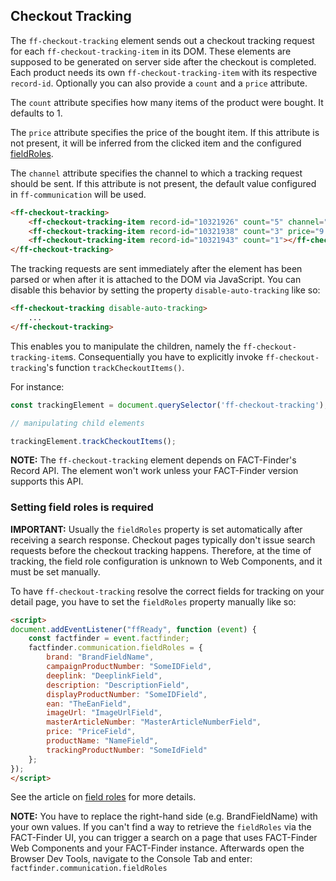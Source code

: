 ## Checkout Tracking

The `ff-checkout-tracking` element sends out a checkout tracking request
for each `ff-checkout-tracking-item` in its DOM. These elements are supposed
to be generated on server side after the checkout is completed.
Each product needs its own `ff-checkout-tracking-item` with its respective
`record-id`. Optionally you can also provide a `count` and a `price` attribute.

The `count` attribute specifies how many items of the product were bought. It defaults to 1.

The `price` attribute specifies the price of the bought item. If this attribute is not present, it will be inferred from the clicked item and the configured [fieldRoles](/documentation/3.x/field-roles).

The `channel` attribute specifies the channel to which a tracking request should be sent. If this attribute is not present, the default value configured in `ff-communication` will be used.


```HTML
<ff-checkout-tracking>
    <ff-checkout-tracking-item record-id="10321926" count="5" channel="NEW_CHANNEL"></ff-checkout-tracking-item>
    <ff-checkout-tracking-item record-id="10321938" count="3" price="9.99"></ff-checkout-tracking-item>
    <ff-checkout-tracking-item record-id="10321943" count="1"></ff-checkout-tracking-item>
</ff-checkout-tracking>
```
The tracking requests are sent immediately after the element has been parsed
or when after it is attached to the DOM via JavaScript. You can disable
this behavior by setting the property `disable-auto-tracking` like so:

```HTML
<ff-checkout-tracking disable-auto-tracking>
    ...
</ff-checkout-tracking>
```
This enables you to manipulate the children, namely the
`ff-checkout-tracking-item`s. Consequentially you have to explicitly
invoke `ff-checkout-tracking`'s function `trackCheckoutItems()`.

For instance:
```Javascript
const trackingElement = document.querySelector('ff-checkout-tracking');

// manipulating child elements

trackingElement.trackCheckoutItems();
```

**NOTE:** The `ff-checkout-tracking` element depends on FACT-Finder's Record API.
The element won't work unless your FACT-Finder version supports this API.

### Setting field roles is required

**IMPORTANT:**
Usually the `fieldRoles` property is set automatically after receiving a search response.
Checkout pages typically don't issue search requests before the checkout tracking happens.
Therefore, at the time of tracking, the field role configuration is unknown to Web Components, and it must be set manually.

To have `ff-checkout-tracking` resolve the correct fields for tracking on your detail page, you have to set the `fieldRoles` property manually like so:

```html
<script>
document.addEventListener("ffReady", function (event) {
    const factfinder = event.factfinder;
    factfinder.communication.fieldRoles = {
        brand: "BrandFieldName",
        campaignProductNumber: "SomeIDField",
        deeplink: "DeeplinkField",
        description: "DescriptionField",
        displayProductNumber: "SomeIDField",
        ean: "TheEanField",
        imageUrl: "ImageUrlField",
        masterArticleNumber: "MasterArticleNumberField",
        price: "PriceField",
        productName: "NameField",
        trackingProductNumber: "SomeIdField"
    };
});
</script>
```

See the article on [field roles](/documentation/3.x/field-roles) for more details.

**NOTE:** You have to replace the right-hand side (e.g. BrandFieldName)
with your own values. If you can't find a way to retrieve the `fieldRoles`
via the FACT-Finder UI, you can trigger a search on a page that uses
FACT-Finder Web Components and your FACT-Finder instance. Afterwards open the
Browser Dev Tools, navigate to the Console Tab and enter:
`factfinder.communication.fieldRoles`
